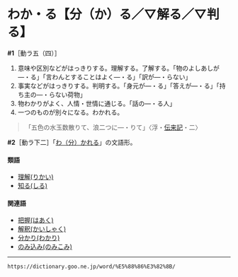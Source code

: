 # わか・る【分（か）る／▽解る／▽判る】

**\#1**［動ラ五（四）］
1. 意味や区別などがはっきりする。理解する。了解する。「物のよしあしが―・る」「言わんとすることはよく―・る」「訳が―・らない」
2. 事実などがはっきりする。判明する。「身元が―・る」「答えが―・る」「持ち主の―・らない荷物」
3. 物わかりがよく、人情・世情に通じる。「話の―・る人」
4. 一つのものが別々になる。わかれる。    
>「五色の水玉数散りて、浪二つに―・りて」〈浮・[伝来記](https://dictionary.goo.ne.jp/word/%E6%AD%A6%E9%81%93%E4%BC%9D%E6%9D%A5%E8%A8%98/#jn-194078)・二〉
        

**\#2**［動ラ下二］「[わ（分）かれる](https://dictionary.goo.ne.jp/word/%E5%88%86%E3%82%8C%E3%82%8B/#jn-237779)」の文語形。

#### 類語

-   [理解(りかい)](https://dictionary.goo.ne.jp/word/%E7%90%86%E8%A7%A3/#jn-230546)
-   [知る(しる)](https://dictionary.goo.ne.jp/word/%E7%9F%A5%E3%82%8B/#jn-112695)

#### 関連語

-   [把握(はあく)](https://dictionary.goo.ne.jp/word/%E6%8A%8A%E6%8F%A1/#jn-172866)
-   [解釈(かいしゃく)](https://dictionary.goo.ne.jp/word/%E8%A7%A3%E9%87%88_%28%E3%81%8B%E3%81%84%E3%81%97%E3%82%83%E3%81%8F%29/#jn-36038)
-   [分かり(わかり)](https://dictionary.goo.ne.jp/word/%E5%88%86%E3%82%8A/#jn-237764)
-   [のみ込み(のみこみ)](https://dictionary.goo.ne.jp/word/%E9%A3%B2%E8%BE%BC%E3%81%BF/#jn-172391)

---
`https://dictionary.goo.ne.jp/word/%E5%88%86%E3%82%8B/`
